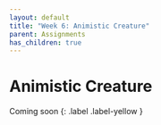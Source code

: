 ```yaml
---
layout: default
title: "Week 6: Animistic Creature"
parent: Assignments
has_children: true
---
```


# Animistic Creature

Coming soon 
{: .label .label-yellow }